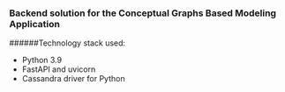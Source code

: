 ### Backend solution for the Conceptual Graphs Based Modeling Application

######Technology stack used:
* Python 3.9
* FastAPI and uvicorn
* Cassandra driver for Python
